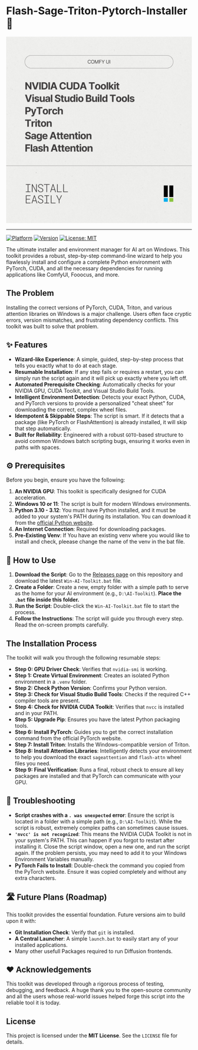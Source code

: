 # Flash-Sage-Triton-Pytorch-Installer 🚀

<p align="center">
  <img src="https://raw.githubusercontent.com/Bliip-Studio/Flash-Sage-Triton-Pytorch-Installer/main/EasyInstall.png" alt="Win-AI-Toolkit Banner"/>
</p>

---

[![Platform](https://img.shields.io/badge/Platform-Windows-0078D6?style=for-the-badge&logo=windows)](https://www.microsoft.com/windows)
[![Version](https://img.shields.io/badge/Version-12.8-blue.svg?style=for-the-badge)](https://github.com/YOUR_USERNAME/YOUR_REPO/releases)
[![License: MIT](https://img.shields.io/badge/License-MIT-yellow.svg?style=for-the-badge)](https://opensource.org/licenses/MIT)

The ultimate installer and environment manager for AI art on Windows. This toolkit provides a robust, step-by-step command-line wizard to help you flawlessly install and configure a complete Python environment with PyTorch, CUDA, and all the necessary dependencies for running applications like ComfyUI, Fooocus, and more.

## The Problem

Installing the correct versions of PyTorch, CUDA, Triton, and various attention libraries on Windows is a major challenge. Users often face cryptic errors, version mismatches, and frustrating dependency conflicts. This toolkit was built to solve that problem.

## ✨ Features

*   **Wizard-like Experience**: A simple, guided, step-by-step process that tells you exactly what to do at each stage.
*   **Resumable Installation**: If any step fails or requires a restart, you can simply run the script again and it will pick up exactly where you left off.
*   **Automated Prerequisite Checking**: Automatically checks for your NVIDIA GPU, CUDA Toolkit, and Visual Studio Build Tools.
*   **Intelligent Environment Detection**: Detects your exact Python, CUDA, and PyTorch versions to provide a personalized "cheat sheet" for downloading the correct, complex wheel files.
*   **Idempotent & Skippable Steps**: The script is smart. If it detects that a package (like PyTorch or FlashAttention) is already installed, it will skip that step automatically.
*   **Built for Reliability**: Engineered with a robust `GOTO`-based structure to avoid common Windows batch scripting bugs, ensuring it works even in paths with spaces.

## ⚙️ Prerequisites

Before you begin, ensure you have the following:

1.  **An NVIDIA GPU**: This toolkit is specifically designed for CUDA acceleration.
2.  **Windows 10 or 11**: The script is built for modern Windows environments.
3.  **Python 3.10 - 3.12**: You must have Python installed, and it must be added to your system's PATH during its installation. You can download it from the [official Python website](https://www.python.org/downloads/).
4.  **An Internet Connection**: Required for downloading packages.
5.  **Pre-Existing Venv**: If You have an existing venv where you would like to install and check, pleease change the name of the venv in the bat file.

## 🚀 How to Use

1.  **Download the Script**: Go to the [Releases page](https://github.com/YOUR_USERNAME/YOUR_REPO/releases) on this repository and download the latest `Win-AI-Toolkit.bat` file.
2.  **Create a Folder**: Create a new, empty folder with a simple path to serve as the home for your AI environment (e.g., `D:\AI-Toolkit`). **Place the `.bat` file inside this folder.**
3.  **Run the Script**: Double-click the `Win-AI-Toolkit.bat` file to start the process.
4.  **Follow the Instructions**: The script will guide you through every step. Read the on-screen prompts carefully.

## The Installation Process

The toolkit will walk you through the following resumable steps:

*   **Step 0: GPU Driver Check**: Verifies that `nvidia-smi` is working.
*   **Step 1: Create Virtual Environment**: Creates an isolated Python environment in a `.venv` folder.
*   **Step 2: Check Python Version**: Confirms your Python version.
*   **Step 3: Check for Visual Studio Build Tools**: Checks if the required C++ compiler tools are present.
*   **Step 4: Check for NVIDIA CUDA Toolkit**: Verifies that `nvcc` is installed and in your PATH.
*   **Step 5: Upgrade Pip**: Ensures you have the latest Python packaging tools.
*   **Step 6: Install PyTorch**: Guides you to get the correct installation command from the official PyTorch website.
*   **Step 7: Install Triton**: Installs the Windows-compatible version of Triton.
*   **Step 8: Install Attention Libraries**: Intelligently detects your environment to help you download the exact `sageattention` and `flash-attn` wheel files you need.
*   **Step 9: Final Verification**: Runs a final, robust check to ensure all key packages are installed and that PyTorch can communicate with your GPU.

## 🔧 Troubleshooting

*   **Script crashes with a `. was unexpected` error**: Ensure the script is located in a folder with a simple path (e.g., `D:\AI-Toolkit`). While the script is robust, extremely complex paths can sometimes cause issues.
*   **`'nvcc' is not recognized`**: This means the NVIDIA CUDA Toolkit is not in your system's PATH. This can happen if you forgot to restart after installing it. Close the script window, open a new one, and run the script again. If the problem persists, you may need to add it to your Windows Environment Variables manually.
*   **PyTorch Fails to Install**: Double-check the command you copied from the PyTorch website. Ensure it was copied completely and without any extra characters.

## 🛣️ Future Plans (Roadmap)

This toolkit provides the essential foundation. Future versions aim to build upon it with:

*   **Git Installation Check**: Verify that `git` is installed.
*   **A Central Launcher**: A simple `launch.bat` to easily start any of your installed applications.
*   Many other usefull Packages required to run Diffusion frontends.

## ❤️ Acknowledgements

This toolkit was developed through a rigorous process of testing, debugging, and feedback. A huge thank you to the open-source community and all the users whose real-world issues helped forge this script into the reliable tool it is today.

## License

This project is licensed under the **MIT License**. See the `LICENSE` file for details.
